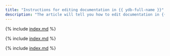 ```yaml
---
title: "Instructions for editing documentation in {{ ydb-full-name }}"
description: "The article will tell you how to edit documentation in {{ ydb-full-name }}."
---
```


{% include [index.md](_includes/index/intro.md) %}

{% include [index.md](_includes/index/basic.md) %}

{% include [index.md](_includes/index/advanced.md) %}